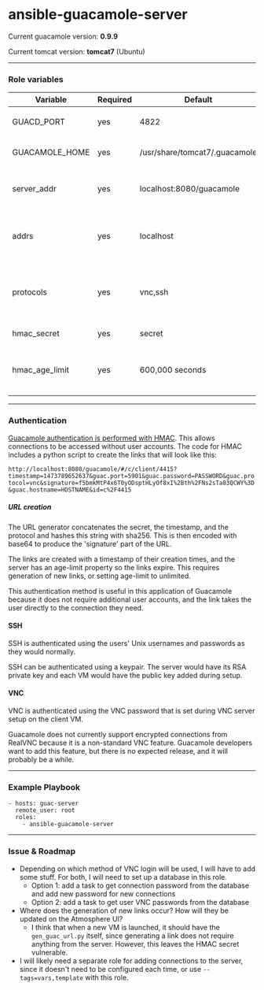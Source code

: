 # ansible-guacamole-server

Current guacamole version: **0.9.9**

Current tomcat version: **tomcat7** (Ubuntu)

---
### Role variables
| Variable                | Required | Default | Choices                   | Comments                                 |
|-------------------------|----------|---------|---------------------------|------------------------------------------|
| GUACD_PORT              | yes      | 4822    | any port                  | use in `guacamole.properties` template   |
| GUACAMOLE_HOME          | yes      | /usr/share/tomcat7/.guacamole |                | [Read this if you want to move `GUACAMOLE_HOME`](http://guacamole.incubator.apache.org/doc/gug/configuring-guacamole.html)|
| server_addr             | yes      | localhost:8080/guacamole  | hostname of the server | This is used to get the beginning of the URL by the URL generator|
| addrs                   | yes      | localhost| any IPs you want to connect to| used in `gen_guac_url.py` template|
| protocols               | yes      | vnc,ssh | vnc, ssh                  | used in `gen_guac_url.py` template to specify the connection types we want for each addr|
| hmac_secret             | yes      | secret  | any string                | HMAC auth relies on this, so make it good!                         |
| hmac_age_limit          | yes      | 600,000 seconds | time in seconds   | used in `gucamole.properties` template to set how long a generated URL is valid|
---
### Authentication
[Guacamole authentication is performed with HMAC](https://github.com/calvinmclean/guacamole-auth-hmac). This allows connections to be accessed without user accounts. The code for HMAC includes a python script to create the links that will look like this:

`http://localhost:8080/guacamole/#/c/client/4415?timestamp=1473789652637&guac.port=5901&guac.password=PASSWORD&guac.protocol=vnc&signature=f5bmkMtP4x6T0yODsptHLyOf8xI%2Bth%2FNs2sTa83QCWY%3D&guac.hostname=HOSTNAME&id=c%2F4415`

##### URL creation
The URL generator concatenates the secret, the timestamp, and the protocol and hashes this string with sha256. This is then encoded with base64 to produce the 'signature' part of the URL.

The links are created with a timestamp of their creation times, and the server has an age-limit property so the links expire. This requires generation of new links, or setting age-limit to unlimited.

This authentication method is useful in this application of Guacamole because it does not require additional user accounts, and the link takes the user directly to the connection they need.

#### SSH
SSH is authenticated using the users' Unix usernames and passwords as they would normally.

SSH can be authenticated using a keypair. The server would have its RSA private key and each VM would have the public key added during setup.

#### VNC
VNC is authenticated using the VNC password that is set during VNC server setup on the client VM.

Guacamole does not currently support encrypted connections from RealVNC because it is a non-standard VNC feature. Guacamole developers want to add this feature, but there is no expected release, and it will probably be a while.

---
### Example Playbook
```
- hosts: guac-server
  remote_user: root
  roles:
    - ansible-guacamole-server
```
---
### Issue & Roadmap
- Depending on which method of VNC login will be used, I will have to add some stuff. For both, I will need to set up a database in this role.
  - Option 1: add a task to get connection password from the database and add new password for new connections
  - Option 2: add a task to get user VNC passwords from the database
- Where does the generation of new links occur? How will they be updated on the Atmosphere UI?
  - I think that when a new VM is launched, it should have the `gen_guac_url.py` itself, since generating a link does not require anything from the server. However, this leaves the HMAC secret vulnerable.
- I will likely need a separate role for adding connections to the server, since it doesn't need to be configured each time, or use `--tags=vars,template` with this role.
